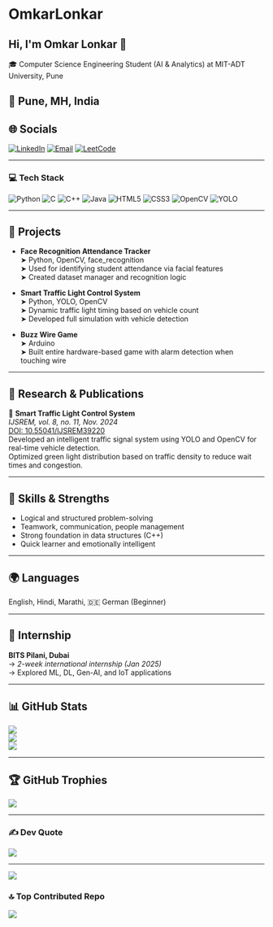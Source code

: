 # OmkarLonkar
## Hi, I'm Omkar Lonkar 👋  
🎓 Computer Science Engineering Student (AI & Analytics) at MIT-ADT University, Pune  

📍 Pune, MH, India  
---

## 🌐 Socials  
[![LinkedIn](https://img.shields.io/badge/LinkedIn-%230077B5.svg?logo=linkedin&logoColor=white)](www.linkedin.com/in/omkar-lonkar4)
[![Email](https://img.shields.io/badge/Email-D14836?logo=gmail&logoColor=white)](mailto:lonkaromkar15@gmail.com)
[![LeetCode](https://img.shields.io/badge/LeetCode-%23FFA116.svg?style=flat&logo=leetcode&logoColor=black)](https://leetcode.com/rCbAoIChz7)

---

### 💻 Tech Stack

![Python](https://img.shields.io/badge/python-3670A0?style=for-the-badge&logo=python&logoColor=ffdd54)
![C](https://img.shields.io/badge/c-%2300599C.svg?style=for-the-badge&logo=c&logoColor=white)
![C++](https://img.shields.io/badge/c++-%2300599C.svg?style=for-the-badge&logo=c%2B%2B&logoColor=white)
![Java](https://img.shields.io/badge/java-%23ED8B00.svg?style=for-the-badge&logo=openjdk&logoColor=white)
![HTML5](https://img.shields.io/badge/html5-%23E34F26.svg?style=for-the-badge&logo=html5&logoColor=white)
![CSS3](https://img.shields.io/badge/css3-%231572B6.svg?style=for-the-badge&logo=css3&logoColor=white)
![OpenCV](https://img.shields.io/badge/OpenCV-27338e?style=for-the-badge&logo=opencv&logoColor=white)
![YOLO](https://img.shields.io/badge/YOLO-FFAD00?style=for-the-badge&logoColor=white)

---

## 🧠 Projects

- **Face Recognition Attendance Tracker**  
  ➤ Python, OpenCV, face_recognition  
  ➤ Used for identifying student attendance via facial features  
  ➤ Created dataset manager and recognition logic

- **Smart Traffic Light Control System**  
  ➤ Python, YOLO, OpenCV  
  ➤ Dynamic traffic light timing based on vehicle count  
  ➤ Developed full simulation with vehicle detection

- **Buzz Wire Game**  
  ➤ Arduino  
  ➤ Built entire hardware-based game with alarm detection when touching wire

---

## 🧠 Research & Publications

📄 **Smart Traffic Light Control System**  
*IJSREM, vol. 8, no. 11, Nov. 2024*  
[DOI: 10.55041/IJSREM39220](https://doi.org/10.55041/IJSREM39220)  
Developed an intelligent traffic signal system using YOLO and OpenCV for real-time vehicle detection.  
Optimized green light distribution based on traffic density to reduce wait times and congestion.

---

## 🎯 Skills & Strengths

- Logical and structured problem-solving  
- Teamwork, communication, people management  
- Strong foundation in data structures (C++)  
- Quick learner and emotionally intelligent

---

## 🌍 Languages

English, Hindi, Marathi, 🇩🇪 German (Beginner)

---

## 🌟 Internship

**BITS Pilani, Dubai**  
→ *2-week international internship (Jan 2025)*  
→ Explored ML, DL, Gen-AI, and IoT applications

---



## 📊 GitHub Stats

![](https://github-readme-stats.vercel.app/api?username=Omkar-Lonkar&theme=gruvbox&hide_border=false&include_all_commits=true&count_private=true)  
![](https://github-readme-streak-stats.herokuapp.com/?user=Omkar-Lonkar&theme=gruvbox&hide_border=false)  
![](https://github-readme-stats.vercel.app/api/top-langs/?username=Omkar-Lonkar&theme=gruvbox&layout=compact&hide_border=false)


---

## 🏆 GitHub Trophies

![](https://github-profile-trophy.vercel.app/?username=Omkar-Lonkar&theme=gruvbox&no-frame=false&no-bg=true&margin-w=4)

---

### ✍️ Dev Quote  
![](https://quotes-github-readme.vercel.app/api?type=horizontal&theme=radical)

---

[![](https://visitcount.itsvg.in/api?id=Omkar-Lonkar&icon=0&color=0)](https://visitcount.itsvg.in)

### 🔝 Top Contributed Repo

![](https://github-contributor-stats.vercel.app/api?username=Omkar-Lonkar&limit=5&theme=tokyonight&combine_all_yearly_contributions=true)

